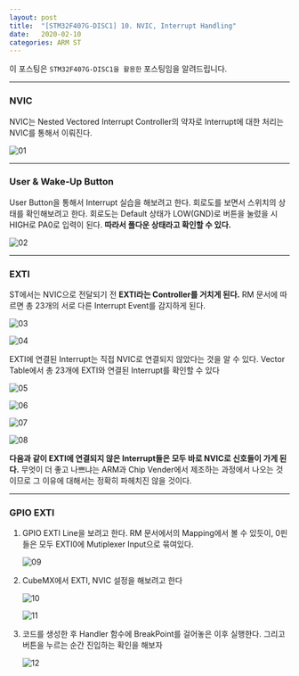 ```yaml
---
layout: post
title:  "[STM32F407G-DISC1] 10. NVIC, Interrupt Handling"
date:   2020-02-10
categories: ARM ST
---
```


이 포스팅은 `STM32F407G-DISC1을 활용한` 포스팅임을 알려드립니다.

---
### NVIC

NVIC는 Nested Vectored Interrupt Controller의 약자로 Interrupt에 대한 처리는 NVIC를 통해서 이뤄진다.


![01](https://drive.google.com/uc?id=1wmWzK55RB-hBc-4uBPC6KGrb87pC7867)


---
### User & Wake-Up Button

User Button을 통해서 Interrupt 실습을 해보려고 한다. 회로도를 보면서 스위치의 상태를 확인해보려고 한다. 회로도는 Default 상태가 LOW(GND)로 버튼을 눌렀을 시 HIGH로 PA0로 입력이 된다. __따라서 풀다운 상태라고 확인할 수 있다.__


![02](https://drive.google.com/uc?id=16R5SmYpMx0WpuifYd-hEVUip8t_5kh2O)


---
### EXTI

ST에서는 NVIC으로 전달되기 전 __EXTI라는 Controller를 거치게 된다.__ RM 문서에 따르면 총 23개의 서로 다른 Interrupt Event를 감지하게 된다.


![03](https://drive.google.com/uc?id=1X_N3Z0QJrBpWrBmKSzpGYT8Twa8LgEAh)


![04](https://drive.google.com/uc?id=1A4VQen3baHxFGMLo-e1EQMGSQCgmVuPh)


EXTI에 연결된 Interrupt는 직접 NVIC로 연결되지 않았다는 것을 알 수 있다. Vector Table에서 총 23개에 EXTI와 연결된 Interrupt를 확인할 수 있다


![05](https://drive.google.com/uc?id=1pCWXdPZjrDAcMBNBQqHF_zLIRlFZ5Wzi)


![06](https://drive.google.com/uc?id=14ZJ-YoKSiHKurT-XGXirbrU-bNWE5Era)


![07](https://drive.google.com/uc?id=14G8TFHsZtvg5AMK_8a3cSr1o-vkolP9p)


![08](https://drive.google.com/uc?id=1XREj97oDqmY4D49RR_x7Kh1b-eey8Q7-)


__다음과 같이 EXTI에 연결되지 않은 Interrupt들은 모두 바로 NVIC로 신호들이 가게 된다.__ 무엇이 더 좋고 나쁘냐는 ARM과 Chip Vender에서 제조하는 과정에서 나오는 것이므로 그 이유에 대해서는 정확히 파헤치진 않을 것이다.


---
### GPIO EXTI

1. GPIO EXTI Line을 보려고 한다. RM 문서에서의 Mapping에서 볼 수 있듯이, 0핀들은 모두 EXTI0에 Mutiplexer Input으로 묶여있다.


    ![09](https://drive.google.com/uc?id=1LMO4CfUT9tbqD3RztH9UN3boX_fZz9pA)


2. CubeMX에서 EXTI, NVIC 설정을 해보려고 한다


    ![10](https://drive.google.com/uc?id=1AzAnLAmkjz2COksgpXAg1l2UI9xuYxsC)


    ![11](https://drive.google.com/uc?id=15gNP817tCdMFS36bPGiJbeUBuRW0FCiA)


3. 코드를 생성한 후 Handler 함수에 BreakPoint를 걸어놓은 이후 실행한다. 그리고 버튼을 누르는 순간 진입하는 확인을 해보자


    ![12](https://drive.google.com/uc?id=1tnpZjWRpsz9oQMgaaucep4anMjP3wvNx)
